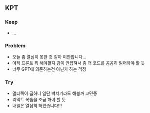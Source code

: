 ## KPT

### Keep

- ...

### Problem

- 오늘 좀 열심히 못한 것 같아 미안합니다...
- 아직 프론트 뭐 해야할지 감이 안잡혀서 좀 더 코드를 꼼꼼히 읽어봐야 할 듯
- 너무 GPT에 의존하는건 아닌가 하는 걱정

### Try

- 멀티쪽이 급하니 일단 박치기라도 해볼까 고민중
- 리액트 복습을 조금 해야 할 듯
- 내일은 열심히 하겠습니다!!!







